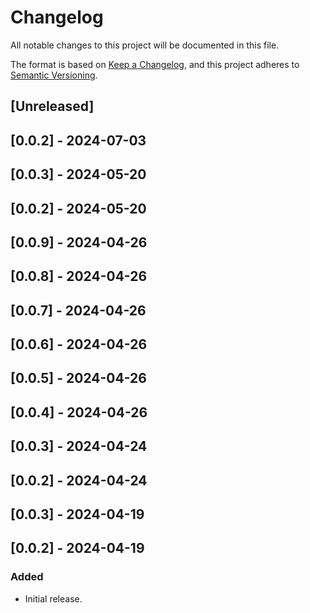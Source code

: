 # Changelog

All notable changes to this project will be documented in this file.

The format is based on [Keep a Changelog](https://keepachangelog.com/en/1.0.0/),
and this project adheres to [Semantic Versioning](https://semver.org/spec/v2.0.0.html).

## [Unreleased]

## [0.0.2] - 2024-07-03

## [0.0.3] - 2024-05-20

## [0.0.2] - 2024-05-20

## [0.0.9] - 2024-04-26

## [0.0.8] - 2024-04-26

## [0.0.7] - 2024-04-26

## [0.0.6] - 2024-04-26

## [0.0.5] - 2024-04-26

## [0.0.4] - 2024-04-26

## [0.0.3] - 2024-04-24

## [0.0.2] - 2024-04-24

## [0.0.3] - 2024-04-19

## [0.0.2] - 2024-04-19

### Added

- Initial release.
